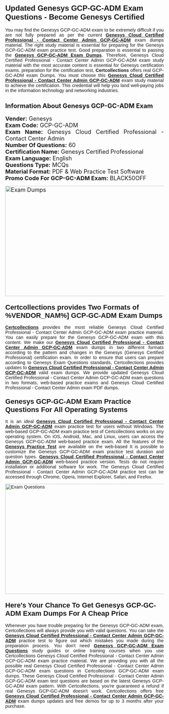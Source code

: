 <h1><span style="font-size:24px"><span style="font-family:Calibri,sans-serif"><strong>Updated Genesys GCP-GC-ADM Exam Questions - Become Genesys Certified</strong></span></span></h1> <p style="text-align:justify"><span style="font-size:11pt"><span style="font-family:Calibri,sans-serif">You may find the Genesys GCP-GC-ADM exam to be extremely difficult if you are not fully prepared as per the current <u><strong>Genesys Cloud Certified Professional - Contact Center Admin GCP-GC-ADM</strong></u> exam dumps material. The right study material is essential for preparing for the Genesys GCP-GC-ADM exam practice test. Good preparation is essential to passing the <a href="https://www.certcollections.com/gcp-gc-adm-exam-questions"><u><strong>Genesys GCP-GC-ADM Exam Dumps</strong></u></a>. Therefore, Genesys Cloud Certified Professional - Contact Center Admin GCP-GC-ADM exam study material with the most accurate content is essential for Genesys certification exams. preparation for the certification test, <strong>Certcollections</strong> offers real GCP-GC-ADM exam Dumps. You must choose this <u><strong>Genesys Cloud Certified Professional - Contact Center Admin GCP-GC-ADM</strong></u> exam study material to achieve the certification. This credential will help you land well-paying jobs in the information technology and networking industries.</span></span></p> <h2 style="text-align:justify"><strong><span style="font-size:20px">Information About Genesys GCP-GC-ADM Exam</span></strong></h2> <p style="text-align:justify"><span style="font-size:18px"><strong>Vender:</strong> Genesys<br /> <strong>Exam Code:</strong> GCP-GC-ADM<br /> <strong>Exam Name:</strong> Genesys Cloud Certified Professional - Contact Center Admin<br /> <strong>Number Of Questions:</strong> 60<br /> <strong>Certification Name:</strong> Genesys Certified Professional<br /> <strong>Exam Language:</strong> English<br /> <strong>Questions Type:</strong> MCQs<br /> <strong>Material Format:</strong> PDF & Web Practice Test Software<br /> <strong>Promo Code For GCP-GC-ADM Exam:</strong> BLACK50OFF</span></p> <p style="text-align:justify"><span style="font-size:18px"><a href="https://www.certcollections.com/gcp-gc-adm-exam-questions" rel="no-follow"><img alt="Exam Dumps" src="https://www.certcollections.com/uploads/content/certcollections.jpg" style="height:350px; width:750px" /></a></span></p> <h3><span style="font-size:22px"><span style="font-family:Calibri,sans-serif"><strong>Certcollections provides Two Formats of %VENDOR_NAM%] GCP-GC-ADM Exam Dumps</strong></span></span></h3> <p style="text-align:justify"><span style="font-size:11pt"><span style="font-family:Calibri,sans-serif"><a href="https://www.certcollections.com/"><u><strong>Certcollections</strong></u></a> provides the most reliable Genesys Cloud Certified Professional - Contact Center Admin GCP-GC-ADM exam practice material. You can easily prepare for the Genesys GCP-GC-ADM exam with this content. We make our <u><strong>Genesys Cloud Certified Professional - Contact Center Admin GCP-GC-ADM</strong></u> exam dumps in two different formats according to the pattern and changes in the Genesys (Genesys Certified Professional) certification exam. In order to ensure that users can prepare according to Genesys Exam Questions standards, Certcollections provides updates to <u><strong>Genesys Cloud Certified Professional - Contact Center Admin GCP-GC-ADM</strong></u> valid exam dumps. We provide updated Genesys Cloud Certified Professional - Contact Center Admin GCP-GC-ADM exam questions in two formats, web-based practice exams and Genesys Cloud Certified Professional - Contact Center Admin exam PDF dumps.</span></span></p> <h3><span style="font-size:22px"><span style="font-family:Calibri,sans-serif"><strong>Genesys GCP-GC-ADM Exam Practice Questions For All Operating Systems</strong></span></span></h3> <p style="text-align:justify"><span style="font-size:11pt"><span style="font-family:Calibri,sans-serif">It is an ideal <u><strong>Genesys Cloud Certified Professional - Contact Center Admin GCP-GC-ADM</strong></u> exam practice test for users without Windows. The web-based GCP-GC-ADM exam practice test of Certcollections works on any operating system. On iOS, Android, Mac, and Linux, users can access the Genesys GCP-GC-ADM web-based practice exam. All the features of the <a href="https://www.certcollections.com/genesys-exam-dumps"><u><strong>Genesys Practice Test</strong></u></a> are available on the web-based It is possible to customize the Genesys GCP-GC-ADM exam practice test duration and question types. <u><strong>Genesys Cloud Certified Professional - Contact Center Admin GCP-GC-ADM</strong></u> web-based practice version. Tests do not require installation or additional software for work. The Genesys Cloud Certified Professional - Contact Center Admin GCP-GC-ADM practice test can be accessed through Chrome, Opera, Internet Explorer, Safari, and Firefox.</span></span></p> <p style="text-align:justify"><span style="font-size:11pt"><span style="font-family:Calibri,sans-serif"><a href="https://www.certcollections.com/gcp-gc-adm-exam-questions" rel="no-follow"><img alt="Exam Questions" src="https://www.certcollections.com/uploads/content/55597321.jpg" style="height:350px; width:750px" /></a></span></span></p> <h3><span style="font-size:22px"><span style="font-family:Calibri,sans-serif"><strong>Here's Your Chance To Get Genesys GCP-GC-ADM Exam Dumps For A Cheap Price</strong></span></span></h3> <p style="text-align:justify"><span style="font-size:11pt"><span style="font-family:Calibri,sans-serif">Whenever you have trouble preparing for the Genesys GCP-GC-ADM exam, Certcollections will always provide you with valid questions. You can take the <u><strong>Genesys Cloud Certified Professional - Contact Center Admin GCP-GC-ADM</strong></u> practice test to figure out which mistakes you made during the preparation process. You don't need <a href="https://www.certcollections.com/gcp-gc-adm-exam-questions"><u><strong>Genesys GCP-GC-ADM Exam Questions</strong></u></a> study guides or online training courses when you use Certcollections Genesys Cloud Certified Professional - Contact Center Admin GCP-GC-ADM exam practice material. We are providing you with all the possible real Genesys Cloud Certified Professional - Contact Center Admin GCP-GC-ADM exam questions in Certcollections GCP-GC-ADM exam dumps. These Genesys Cloud Certified Professional - Contact Center Admin GCP-GC-ADM exam test questions are based on the latest Genesys GCP-GC-ADM exam pattern. With Certcollections, you're guaranteed a refund if real Genesys GCP-GC-ADM doesn't work. Certcollections offers free <u><strong>Genesys Cloud Certified Professional - Contact Center Admin GCP-GC-ADM</strong></u> exam dumps updates and free demos for up to 3 months after your purchase.</span></span></p>
